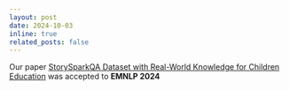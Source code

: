 ```yaml
---
layout: post
date: 2024-10-03 
inline: true
related_posts: false
---
```


Our paper [StorySparkQA Dataset with Real-World Knowledge for Children Education](https://arxiv.org/abs/2311.09756) was accepted to **<span class="conference">EMNLP 2024</span>**

